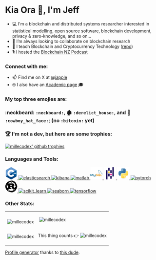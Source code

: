# Kia Ora 👋, I'm Jeff
- 💻 I'm a blockchain and distributed systems researcher interested in statistical modelling, open source software, blockchain development, privacy & zero-knowledge, and so on...
- :handshake: I’m always looking to collaborate on blockchain research
- 📝 I teach Blockchain and Cryptocurrency Technology ([repo](https://github.com/millecodex/COMP842))
- :studio_microphone: I hosted the [Blockchain NZ Podcast](https://podcast.blockchain.org.nz/)

### Connect with me:
- 📫 Find me on X at [@japple](https://x.com/japple)
- :nerd_face: I also have an [Academic page](https://academics.rmit.edu.au/jeff-nijsse) :mortar_board:

### My top three emojies are:
### :neckbeard: `:neckbeard:`, :derelict_house: `:derelict_house:`, and :cowboy_hat_face: `:cowboy_hat_face:`; (no `:bitcoin:` yet) 

### 🏆 I'm not a dev, but here are some trophies: 
<p align="left"><a href="https://github.com/millecodex/decarepo"><img src="https://github-profile-trophy.vercel.app/?username=millecodex&margin-w=15&no-bg=true&no-frame=true&title=MultiLanguage,Commits,Repositories,PullRequest,Stars,Followers" alt="millecodex' github trophies" /></a></p>

### Languages and Tools:
<p align="left"> <a href="https://www.w3schools.com/cpp/" target="_blank" rel="noreferrer"> <img src="https://raw.githubusercontent.com/devicons/devicon/master/icons/cplusplus/cplusplus-original.svg" alt="cplusplus" width="40" height="40"/> </a> <a href="https://www.elastic.co" target="_blank" rel="noreferrer"> <img src="https://www.vectorlogo.zone/logos/elastic/elastic-icon.svg" alt="elasticsearch" width="40" height="40"/> </a> <a href="https://www.elastic.co/kibana" target="_blank" rel="noreferrer"> <img src="https://www.vectorlogo.zone/logos/elasticco_kibana/elasticco_kibana-icon.svg" alt="kibana" width="40" height="40"/> </a> <a href="https://www.mathworks.com/" target="_blank" rel="noreferrer"> <img src="https://upload.wikimedia.org/wikipedia/commons/2/21/Matlab_Logo.png" alt="matlab" width="40" height="40"/> </a> <a href="https://www.mysql.com/" target="_blank" rel="noreferrer"> <img src="https://raw.githubusercontent.com/devicons/devicon/master/icons/mysql/mysql-original-wordmark.svg" alt="mysql" width="40" height="40"/> </a> <a href="https://pandas.pydata.org/" target="_blank" rel="noreferrer"> <img src="https://raw.githubusercontent.com/devicons/devicon/2ae2a900d2f041da66e950e4d48052658d850630/icons/pandas/pandas-original.svg" alt="pandas" width="40" height="40"/> </a> <a href="https://www.python.org" target="_blank" rel="noreferrer"> <img src="https://raw.githubusercontent.com/devicons/devicon/master/icons/python/python-original.svg" alt="python" width="40" height="40"/> </a> <a href="https://pytorch.org/" target="_blank" rel="noreferrer"> <img src="https://www.vectorlogo.zone/logos/pytorch/pytorch-icon.svg" alt="pytorch" width="40" height="40"/> </a> <a href="https://www.rust-lang.org" target="_blank" rel="noreferrer"> <img src="https://raw.githubusercontent.com/devicons/devicon/master/icons/rust/rust-plain.svg" alt="rust" width="40" height="40"/> </a> <a href="https://scikit-learn.org/" target="_blank" rel="noreferrer"> <img src="https://upload.wikimedia.org/wikipedia/commons/0/05/Scikit_learn_logo_small.svg" alt="scikit_learn" width="40" height="40"/> </a> <a href="https://seaborn.pydata.org/" target="_blank" rel="noreferrer"> <img src="https://seaborn.pydata.org/_images/logo-mark-lightbg.svg" alt="seaborn" width="40" height="40"/> </a> <a href="https://www.tensorflow.org" target="_blank" rel="noreferrer"> <img src="https://www.vectorlogo.zone/logos/tensorflow/tensorflow-icon.svg" alt="tensorflow" width="40" height="40"/> </a> </p>


### Other Stats:
|||
|:---|:---|
|<p><img align="left" src="https://github-readme-stats.vercel.app/api/top-langs?username=millecodex&show_icons=true&locale=en&layout=compact" alt="millecodex" /></p>|<p>&nbsp;<img align="center" src="https://github-readme-stats.vercel.app/api?username=millecodex&show_icons=true&locale=en" alt="millecodex" /></p>|
|<p><img align="center" src="https://github-readme-streak-stats.herokuapp.com/?user=millecodex&" alt="millecodex" /></p>|<p align="left"> This thing counts :point_right: <img src="https://komarev.com/ghpvc/?username=millecodex&label=Profile%20views&color=0e75b6&style=flat" alt="millecodex" /> </p>|

[Profile generator](https://rahuldkjain.github.io/gh-profile-readme-generator/) thanks to [this dude](https://github.com/rahuldkjain/). 



